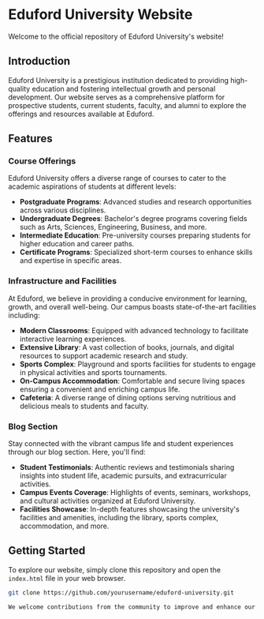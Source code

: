 # Eduford University Website

Welcome to the official repository of Eduford University's website!

## Introduction

Eduford University is a prestigious institution dedicated to providing high-quality education and fostering intellectual growth and personal development. Our website serves as a comprehensive platform for prospective students, current students, faculty, and alumni to explore the offerings and resources available at Eduford.

## Features

### Course Offerings

Eduford University offers a diverse range of courses to cater to the academic aspirations of students at different levels:

- **Postgraduate Programs**: Advanced studies and research opportunities across various disciplines.
- **Undergraduate Degrees**: Bachelor's degree programs covering fields such as Arts, Sciences, Engineering, Business, and more.
- **Intermediate Education**: Pre-university courses preparing students for higher education and career paths.
- **Certificate Programs**: Specialized short-term courses to enhance skills and expertise in specific areas.

### Infrastructure and Facilities

At Eduford, we believe in providing a conducive environment for learning, growth, and overall well-being. Our campus boasts state-of-the-art facilities including:

- **Modern Classrooms**: Equipped with advanced technology to facilitate interactive learning experiences.
- **Extensive Library**: A vast collection of books, journals, and digital resources to support academic research and study.
- **Sports Complex**: Playground and sports facilities for students to engage in physical activities and sports tournaments.
- **On-Campus Accommodation**: Comfortable and secure living spaces ensuring a convenient and enriching campus life.
- **Cafeteria**: A diverse range of dining options serving nutritious and delicious meals to students and faculty.

### Blog Section

Stay connected with the vibrant campus life and student experiences through our blog section. Here, you'll find:

- **Student Testimonials**: Authentic reviews and testimonials sharing insights into student life, academic pursuits, and extracurricular activities.
- **Campus Events Coverage**: Highlights of events, seminars, workshops, and cultural activities organized at Eduford University.
- **Facilities Showcase**: In-depth features showcasing the university's facilities and amenities, including the library, sports complex, accommodation, and more.

## Getting Started

To explore our website, simply clone this repository and open the `index.html` file in your web browser.

```bash
git clone https://github.com/yourusername/eduford-university.git

We welcome contributions from the community to improve and enhance our website. If you have suggestions for new features, bug fixes, or any other improvements, please feel free to fork this repository and submit a pull request.
